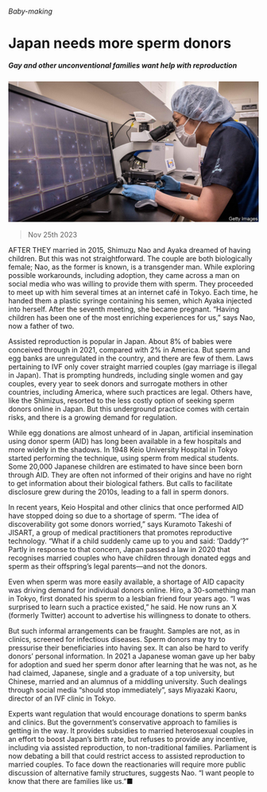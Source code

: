 ###### Baby-making

# Japan needs more sperm donors 

##### Gay and other unconventional families want help with reproduction 

![image](images/20231202_ASP501.jpg) 

> Nov 25th 2023 

AFTER THEY married in 2015, Shimuzu Nao and Ayaka dreamed of having children. But this was not straightforward. The couple are both biologically female; Nao, as the former is known, is a transgender man. While exploring possible workarounds, including adoption, they came across a man on social media who was willing to provide them with sperm. They proceeded to meet up with him several times at an internet café in Tokyo. Each time, he handed them a plastic syringe containing his semen, which Ayaka injected into herself. After the seventh meeting, she became pregnant. “Having children has been one of the most enriching experiences for us,” says Nao, now a father of two.

Assisted reproduction is popular in Japan. About 8% of babies were conceived through  in 2021, compared with 2% in America. But sperm and egg banks are unregulated in the country, and there are few of them. Laws pertaining to IVF only cover straight married couples (gay marriage is illegal in Japan). That is prompting hundreds, including single women and gay couples, every year to seek donors and surrogate mothers in other countries, including America, where such practices are legal. Others have, like the Shimizus, resorted to the less costly option of seeking sperm donors online in Japan. But this underground practice comes with certain risks, and there is a growing demand for regulation.

While egg donations are almost unheard of in Japan, artificial insemination using donor sperm (AID) has long been available in a few hospitals and more widely in the shadows. In 1948 Keio University Hospital in Tokyo started performing the technique, using sperm from medical students. Some 20,000 Japanese children are estimated to have since been born through AID. They are often not informed of their origins and have no right to get information about their biological fathers. But calls to facilitate disclosure grew during the 2010s, leading to a fall in sperm donors.

In recent years, Keio Hospital and other clinics that once performed AID have stopped doing so due to a shortage of sperm. “The idea of discoverability got some donors worried,” says Kuramoto Takeshi of JISART, a group of medical practitioners that promotes reproductive technology. “What if a child suddenly came up to you and said: ‘Daddy’?” Partly in response to that concern, Japan passed a law in 2020 that recognises married couples who have children through donated eggs and sperm as their offspring’s legal parents—and not the donors.

Even when sperm was more easily available, a shortage of AID capacity was driving demand for individual donors online. Hiro, a 30-something man in Tokyo, first donated his sperm to a lesbian friend four years ago. “I was surprised to learn such a practice existed,” he said. He now runs an X (formerly Twitter) account to advertise his willingness to donate to others.

But such informal arrangements can be fraught. Samples are not, as in clinics, screened for infectious diseases. Sperm donors may try to pressurise their beneficiaries into having sex. It can also be hard to verify donors’ personal information. In 2021 a Japanese woman gave up her baby for adoption and sued her sperm donor after learning that he was not, as he had claimed, Japanese, single and a graduate of a top university, but Chinese, married and an alumnus of a middling university. Such dealings through social media “should stop immediately”, says Miyazaki Kaoru, director of an IVF clinic in Tokyo.

Experts want regulation that would encourage donations to sperm banks and clinics. But the government’s conservative approach to families is getting in the way. It provides subsidies to married heterosexual couples in an effort to boost Japan’s birth rate, but refuses to provide any incentive, including via assisted reproduction, to non-traditional families. Parliament is now debating a bill that could restrict access to assisted reproduction to married couples. To face down the reactionaries will require more public discussion of alternative family structures, suggests Nao. “I want people to know that there are families like us.”■


